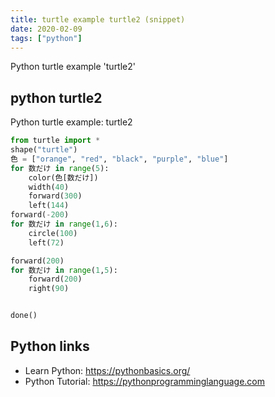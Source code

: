 ```yaml
---
title: turtle example turtle2 (snippet)
date: 2020-02-09
tags: ["python"]
---
```

Python turtle example 'turtle2'


## python turtle2

Python turtle example: turtle2

```python
from turtle import *
shape("turtle")
色 = ["orange", "red", "black", "purple", "blue"]
for 数だけ in range(5):
    color(色[数だけ])
    width(40)
    forward(300)
    left(144)
forward(-200)
for 数だけ in range(1,6):
    circle(100)
    left(72)

forward(200)
for 数だけ in range(1,5):
    forward(200)
    right(90)


done()

```

## Python links

- Learn Python: https://pythonbasics.org/
- Python Tutorial: https://pythonprogramminglanguage.com
